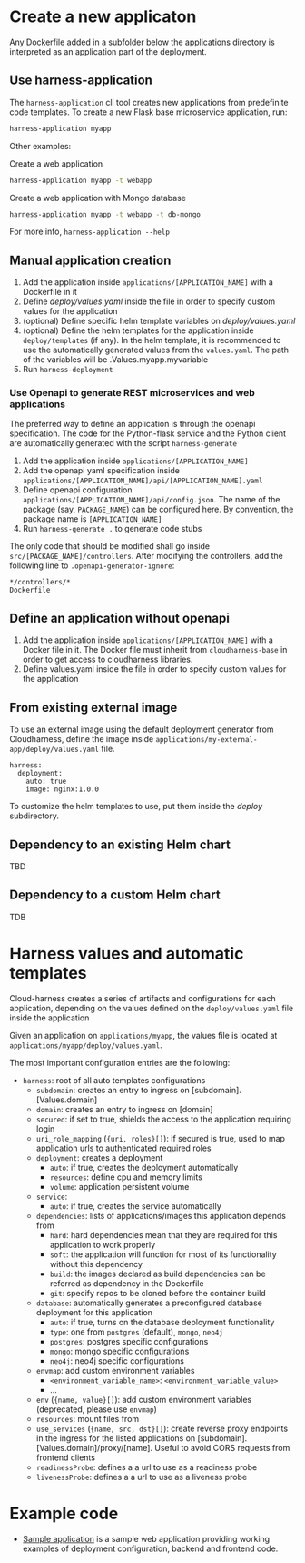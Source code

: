 # Create a new applicaton

Any Dockerfile added in a subfolder below the [applications](../../applications) directory is interpreted as an application part of the deployment.

## Use harness-application

The `harness-application` cli tool creates new applications from predefinite code templates.
To create a new Flask base microservice application, run:

```bash
harness-application myapp
```

Other examples:

Create a web application
```bash
harness-application myapp -t webapp
```

Create a web application with Mongo database
```bash
harness-application myapp -t webapp -t db-mongo
```

For more info, `harness-application --help`

## Manual application creation

1. Add the application inside `applications/[APPLICATION_NAME]` with a Dockerfile in it
1. Define *deploy/values.yaml* inside the file in order to specify custom values for the application
1. (optional) Define specific helm template variables on *deploy/values.yaml*
1. (optional) Define the helm templates for the application inside `deploy/templates` (if any). In the helm template, it is recommended to use the automatically generated values from the `values.yaml`. The path of the variables will be .Values.myapp.myvariable
1. Run `harness-deployment`

### Use Openapi to generate REST microservices and web applications
The preferred way to define an application is through the openapi specification. The code for the Python-flask service 
and the Python client
are automatically generated with the script `harness-generate`

1. Add the application inside `applications/[APPLICATION_NAME]`
1. Add the openapi yaml specification inside `applications/[APPLICATION_NAME]/api/[APPLICATION_NAME].yaml`
1. Define openapi configuration `applications/[APPLICATION_NAME]/api/config.json`. The name of the package (say,
`PACKAGE_NAME`) can be configured here. By convention, the package name is `[APPLICATION_NAME]`
1. Run `harness-generate .` to generate code stubs

The only code that should be modified shall go inside `src/[PACKAGE_NAME]/controllers`.
After modifying the controllers, add the following line to `.openapi-generator-ignore`:

```
*/controllers/*
Dockerfile
```

## Define an application without openapi
1. Add the application inside `applications/[APPLICATION_NAME]` with a Docker file in it. The Docker file must inherit
from `cloudharness-base` in order to get access to cloudharness libraries.
1. Define values.yaml inside the file in order to specify custom values for the application


## From existing external image

To use an external image using the default deployment generator from Cloudharness, define the image inside `applications/my-external-app/deploy/values.yaml` file.
```
harness:
  deployment:
    auto: true
    image: nginx:1.0.0
```

To customize the helm templates to use, put them inside the *deploy* subdirectory.

## Dependency to an existing Helm chart

TBD

## Dependency to a custom Helm chart

TDB

# Harness values and automatic templates

Cloud-harness creates a series of artifacts and configurations for each application, depending
on the values defined on the `deploy/values.yaml` file inside the application

Given an application on `applications/myapp`, the values file is located at `applications/myapp/deploy/values.yaml`.

The most important configuration entries are the following:

- `harness`: root of all auto templates configurations
  - `subdomain`: creates an entry to ingress on [subdomain].[Values.domain]
  - `domain`: creates an entry to ingress on [domain]
  - `secured`: if set to true, shields the access to the application requiring login
  - `uri_role_mapping` (`{uri, roles}[]`): if secured is true, used to map application urls to authenticated required roles
  - `deployment`: creates a deployment
    - `auto`: if true, creates the deployment automatically
    - `resources`: define cpu and memory limits
    - `volume`: application persistent volume
  - `service`:
    - `auto`: if true, creates the service automatically
  - `dependencies`: lists of applications/images this application depends from
    - `hard`: hard dependencies mean that they are required for this application to work properly
    - `soft`: the application will function for most of its functionality without this dependency
    - `build`: the images declared as build dependencies can be referred as dependency in the Dockerfile 
    - `git`: specify repos to be cloned before the container build
  - `database`: automatically generates a preconfigured database deployment for this application
    - `auto`: if true, turns on the database deployment functionality
    - `type`: one from `postgres` (default), `mongo`, `neo4j`
    - `postgres`: postgres specific configurations
    - `mongo`: mongo specific configurations
    - `neo4j`: neo4j specific configurations
  - `envmap`: add custom environment variables
    - `<environment_variable_name>`: `<environment_variable_value>`
    - ...
  - `env` (`{name, value}[]`): add custom environment variables (deprecated, please use `envmap`)
  - `resources`: mount files from  
  - `use_services` (`{name, src, dst}[]`): create reverse proxy endpoints in the ingress for the listed applications on [subdomain].[Values.domain]/proxy/[name]. Useful to avoid CORS requests from frontend clients
  - `readinessProbe`: defines a a url to use as a readiness probe
  - `livenessProbe`: defines a a url to use as a liveness probe

# Example code
- [Sample application](../../applications/samples) is a sample web application providing working examples of deployment configuration, backend and frontend code.
    

